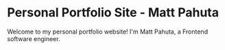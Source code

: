 # Personal Portfolio Site - Matt Pahuta
Welcome to my personal portfolio website! I'm Matt Pahuta, a Frontend software engineer. 
